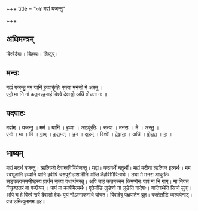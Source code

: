 +++
title = "०४ मह्यं यजन्तु"

+++
## अधिमन्त्रम्
विश्वेदेवाः। विहव्यः। त्रिष्टुप्।

## मन्त्रः
मह्यं॑ यजन्तु॒ मम॒ यानि॑ ह॒व्याकू॑तिः स॒त्या मन॑सो मे अस्तु ।  
एनो॒ मा नि गां॑ कत॒मच्च॒नाहं विश्वे॑ देवासो॒ अधि॑ वोचता नः ॥

## पदपाठः
मह्य॑म् । य॒ज॒न्तु॒ । मम॑ । यानि॑ । ह॒व्या । आऽकू॑तिः । स॒त्या । मन॑सः । मे॒ । अ॒स्तु॒ ।  
एनः॑ । मा । नि । गा॒म् । क॒त॒मत् । च॒न । अ॒हम् । विश्वे॑ । दे॒वा॒सः॒ । अधि॑ । वो॒च॒त॒ । नः॒ ॥

## भाष्यम्
मह्यं मदर्थं यजन्तु। ऋत्विजो देवान्हविर्भिर्यजन्तु। यद्वा। षष्ठ्यर्थे चतुर्थी। मह्यं मदीया ऋत्विज इत्यर्थः। मम स्वभूतानि हव्यानि यानि हवींषि चरुपुरोडाशादीनि सन्ति तैर्हविर्भिरित्यर्थः। तथा मे मनस आकूतिः सङ्कल्पनमभीष्टस्य प्रार्थनं सत्या यथार्थमस्तु। अपि चाहं कतमच्चन किमप्येनः पापं मा नि गाम्। मा नियतं निकृष्ठतरं वा गच्छॆयम् । पापं मा कार्षमित्यर्थः। एतेर्माङि लुङेणो गा लुङेति गादेशः। गातिस्थेति सिचो लुक्। अपि च हे विश्वे सर्वे देवासो देवाः यूयं नोऽस्माकमधि वोचत। विवादेषु पक्षपातेन ब्रूत। वक्तेर्लोटि व्यत्ययेनाट्। वच उमित्युमागमः॥४॥